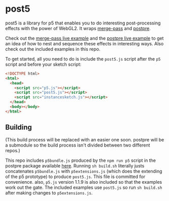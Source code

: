 # post5

post5 is a library for p5 that enables you to do interesting post-processing
effects with the power of WebGL2. It wraps
[merge-pass](https://github.com/bandaloo/merge-pass) and
[postpre](https://github.com/bandaloo/postpre).

Check out the
[merge-pass live example](https://www.bandaloo.fun/merge-pass/example.html)
and the [postpre live example](https://www.bandaloo.fun/postpre/example.html)
to get an idea of how to nest and sequence these effects in interesting ways.
Also check out the included examples in this repo.

To get started, all you need to do is include the `post5.js` script after
the `p5` script and before your sketch script:

```html
<!DOCTYPE html>
<html>
  <head>
    <script src="p5.js"></script>
    <script src="post5.js"></script>
    <script src="instancesketch.js"></script>
  </head>
  <body></body>
</html>
```

## Building

(This build process will be replaced with an easier one soon. postpre will be
a submodule so the build process isn't divided between two different repos.)

This repo includes `p5bundle.js` produced by the `npm run p5` script in the
postpre package available [here](https://github.com/bandaloo/postpre).
Running `sh build.sh` literally justs concatenates `p5bundle.js` with
`p5extensions.js` (which does the extending of the p5 prototype) to produce
`post5.js`. This file is committed for convenience. also, `p5.js` version
1.1.9 is also included so that the examples work out the gate. The included
examples use `post5.js` so run `sh build.sh` after making changes to
`p5extensions.js`.
